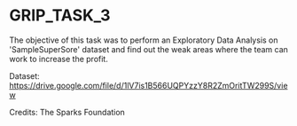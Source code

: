 # GRIP_TASK_3
The objective of this task was to perform an Exploratory Data Analysis on 'SampleSuperSore' dataset and find out the weak areas where the team can work to increase the profit.

Dataset: https://drive.google.com/file/d/1lV7is1B566UQPYzzY8R2ZmOritTW299S/view

Credits: The Sparks Foundation
